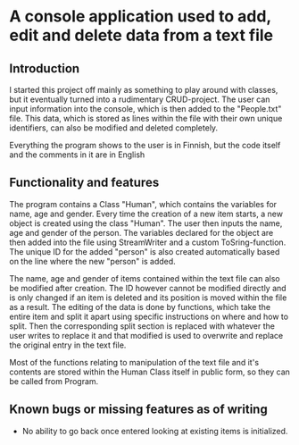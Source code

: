 # A console application used to add, edit and delete data from a text file

## Introduction
I started this project off mainly as something to play around with classes, but it eventually turned into a rudimentary CRUD-project. The user can input information into the console, which is then added to the "People.txt" file. This data, which is stored as lines within the file with their own unique identifiers, can also be modified and deleted completely. 

Everything the program shows to the user is in Finnish, but the code itself and the comments in it are in English

## Functionality and features
The program contains a Class "Human", which contains the variables for name, age and gender. Every time the creation of a new item starts, a new object is created using the class "Human". The user then inputs the name, age and gender of the person. The variables declared for the object are then added into the file using StreamWriter and a custom ToSring-function. The unique ID for the added "person" is also created automatically based on the line where the new "person" is added. 

The name, age and gender of items contained within the text file can also be modified after creation. The ID however cannot be modified directly and is only changed if an item is deleted and its position is moved within the file as a result. The editing of the data is done by functions, which take the entire item and split it apart using specific instructions on where and how to split. Then the corresponding split section is replaced with whatever the user writes to replace it and that modified is used to overwrite and replace the original entry in the text file. 

Most of the functions relating to manipulation of the text file and it's contents are stored within the Human Class itself in public form, so they can be called from Program. 

## Known bugs or missing features as of writing
- No ability to go back once entered looking at existing items is initialized.



